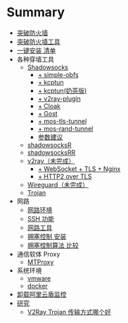 # Summary
* [突破防火墙](README.md)
* [突破防火墙工具](突破防火墙工具.md)
* [一键安装 清单](一键安装-清单.md)
* 各种穿墙工具
    * [Shadowsocks](shadowsocks-libev-搭建.md)
        * [+ simple-obfs ](shadowsocks-libev+simple-obfs-搭建.md)
        * [+ kcptun](shadowsocks-libev+kcptun.md)
        * [+ kcptun(奶茶版)](shadowsocks-libev+kcptun-奶茶版.md)
        * [+ v2ray-plugin ](shadowsocks-libev+v2ray-plugin-搭建.md)
        * [+ Cloak](shadowsocks-libev+Cloak.md)
        * [+ Gost](shadowsocks-libev+gost.md)
        * [+ mos-tls-tunnel](shadowsocks-libev+mos-tls-tunnel.md)
        * [+ mos-rand-tunnel](shadowsocks-libev+mos-rand-tunnel.md)
        * [参数建议](shadowsocks-参数建议.md)
    * [shadowsocksR](shadowsocksR.md)
    * [shadowsocksRR](shadowsocksRR.md)
    * [v2ray（未完成）](v2ray.md)
      * [+ WebSocket + TLS + Nginx](v2ray+WebSocket+TLS+Nginx.md)
      * [+ HTTP2 over TLS](v2ray+HTTP2overTLS.md)
    * [Wireguard（未完成）](Wireguard.md)
    * [Trojan](Trojan.md)
* 网路
    * [网路环境](网路环境.md)
    * [SSH 功能](SSH功能.md)
    * [网路工具](网路工具.md)
    * [拥塞控制 安装](bbr优化.md)
    * [拥塞控制算法 比较](拥塞控制算法比较.md)
* 通信软体 Proxy
    * [MTProxy](MTProxy.md)
* 系统环境
    * [vmware](vmware.md) 
    * [docker](docker.md)
* [卸载阿里云盾监控](卸载阿里云盾监控.md)
* [研究](R-研究.md)
    * [V2Ray  Trojan 传输方式哪个好](R-V2Ray-vs-Trojan.md)